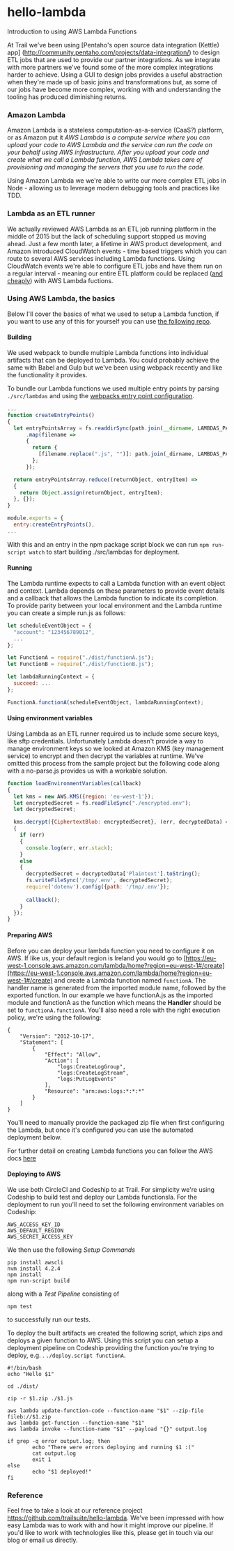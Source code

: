 # hello-lambda
Introduction to using AWS Lambda Functions

At Trail we've been using [Pentaho's open source data integration (Kettle) app]
(http://community.pentaho.com/projects/data-integration/) to design ETL jobs that are used to provide our partner
integrations. As we integrate with more partners we've found some of the more complex integrations harder to achieve. 
Using a GUI to design jobs provides a useful abstraction when they're made up of basic joins and transformations 
but, as some of our jobs have become more complex, working with and understanding the tooling has produced diminishing returns.
 
### Amazon Lambda
Amazon Lambda is a stateless computation-as-a-service (CaaS?) platform, or as Amazon put it *AWS Lambda is a 
compute service where you can upload your code to AWS Lambda and the service can run the code on your behalf using
AWS infrastructure. After you upload your code and create what we call a Lambda function, AWS Lambda takes 
care of provisioning and managing the servers that you use to run the code.*

Using Amazon Lambda we we're able to write our more complex ETL jobs in Node - allowing us to leverage modern debugging tools and practices like TDD.

### Lambda as an ETL runner
We actually reviewed AWS Lambda as an ETL job running platform in the middle of 2015 but the lack of scheduling support stopped us moving ahead. Just a few month later, a lifetime in AWS product development, and Amazon introduced CloudWatch events - time based triggers which you can route to several AWS services including Lambda functions. Using CloudWatch events we're able to configure ETL jobs and have them run on a regular interval - meaning our entire ETL platform could be replaced 
([and cheaply](https://aws.amazon.com/lambda/pricing/)) with AWS Lambda fuctions.
 
### Using AWS Lambda, the basics
Below I'll cover the basics of what we used to setup a Lambda function, if you want to use any of this for yourself
you can use [the following repo](https://github.com/trailsuite/hello-lambda). 

#### Building
We used webpack to bundle multiple Lambda functions into individual artifacts that can be deployed to Lambda. You 
 could probably achieve the same with Babel and Gulp but we've been using webpack recently and like the functionality 
 it provides.
 
To bundle our Lambda functions we used multiple entry points by parsing `./src/lambdas` and using the [webpacks entry
point configuration](https://github.com/webpack/webpack/tree/master/examples/multiple-entry-points).

```javascript
...
function createEntryPoints()
{
  let entryPointsArray = fs.readdirSync(path.join(__dirname, LAMBDAS_PATH))
      .map(filename =>
      {
        return {
          [filename.replace(".js", "")]: path.join(_dirname, LAMBDAS_PATH, filename)
        };
      });

  return entryPointsArray.reduce((returnObject, entryItem) =>
  {
    return Object.assign(returnObject, entryItem);
  }, {});
}

module.exports = {
  entry:createEntryPoints(),
...
```

With this and an entry in the npm package script block we can run `npm run-script watch` to start building 
./src/lambdas for deployment.

#### Running
The Lambda runtime expects to call a Lambda function with an event object and context. Lambda depends on these 
parameters to provide event details and a callback that allows the Lambda function to indicate its completion. 
To provide parity between your local environment and the Lambda runtime you can create a simple run.js as follows:

```javascript
let scheduleEventObject = {
  "account": "123456789012",
  ...
};

let FunctionA = require("./dist/functionA.js");
let FunctionB = require("./dist/functionB.js");

let lambdaRunningContext = {
  succeed: ...
};

FunctionA.functionA(scheduleEventObject, lambdaRunningContext);
```

#### Using environment variables
Using Lambda as an ETL runner required us to include some secure keys, like sftp credentials. Unfortunately Lambda
doesn't provide a way to manage environment keys so we looked at Amazon KMS (key management service) to encrypt and then decrypt the variables at runtime. We've omitted this process from the sample project but the following code along with a no-parse.js provides us with a workable solution.
  
```javascript
function loadEnvironmentVariables(callback)
{
  let kms = new AWS.KMS({region: 'eu-west-1'});
  let encryptedSecret = fs.readFileSync("./encrypted.env");
  let decryptedSecret;

  kms.decrypt({CiphertextBlob: encryptedSecret}, (err, decryptedData) =>
  {
    if (err)
    {
      console.log(err, err.stack);
    }
    else
    {
      decryptedSecret = decryptedData['Plaintext'].toString();
      fs.writeFileSync('/tmp/.env', decryptedSecret);
      require('dotenv').config({path: '/tmp/.env'});
      
      callback();
    }
  });
}
```

#### Preparing AWS
Before you can deploy your lambda function you need to configure it on AWS. If like us, your default region is Ireland you would go to [https://eu-west-1.console.aws.amazon.com/lambda/home?region=eu-west-1#/create](https://eu-west-1.console.aws.amazon.com/lambda/home?region=eu-west-1#/create) and create a Lambda function named `functionA`. The handler name is generated from the imported module name, followed by the exported function. In our example we have functionA.js as the imported module and functionA as the function which means the **Handler** should be set to `functionA.functionA`. You'll also need a role with the right execution policy, we're using the following: 

```
{
    "Version": "2012-10-17",
    "Statement": [
        {
            "Effect": "Allow",
            "Action": [
                "logs:CreateLogGroup",
                "logs:CreateLogStream",
                "logs:PutLogEvents"
            ],
            "Resource": "arn:aws:logs:*:*:*"
        }
    ]
}
```

You'll need to manually provide the packaged zip file when first configuring the Lambda, but once it's configured you can use the automated deployment below. 

For further detail on creating Lambda functions you can follow the AWS docs [here](http://docs.aws.amazon.com/lambda/latest/dg/get-started-create-function.html)

#### Deploying to AWS
We use both CircleCI and Codeship to at Trail. For simplicity we're using Codeship to build test and
deploy our Lambda functionsla. For the deployment to run you'll need to set the following environment variables on Codeship:

```
AWS_ACCESS_KEY_ID
AWS_DEFAULT_REGION
AWS_SECRET_ACCESS_KEY
```

We then use the following *Setup Commands*
```
pip install awscli
nvm install 4.2.4
npm install
npm run-script build
```

along with a *Test Pipeline* consisting of
```
npm test
```
to successfully run our tests.

To deploy the built artifacts we created the following script, which zips and deploys a given function to AWS. Using 
this script you can setup a deployment pipeline on Codeship providing the function you're trying to deploy, e.g. .
`./deploy.script functionA`.

```
#!/bin/bash
echo "Hello $1"

cd ./dist/

zip -r $1.zip ./$1.js 

aws lambda update-function-code --function-name "$1" --zip-file fileb://$1.zip
aws lambda get-function --function-name "$1"
aws lambda invoke --function-name "$1" --payload "{}" output.log

if grep -q error output.log; then
        echo "There were errors deploying and running $1 :("
        cat output.log
        exit 1
else
        echo "$1 deployed!"
fi
```

### Reference
Feel free to take a look at our reference project https://github.com/trailsuite/hello-lambda. We've been impressed
with how easy Lambda was to work with and how it might improve our pipeline. If you'd like to work with technologies
like this, please get in touch via our blog or email us directly.
